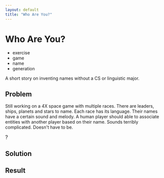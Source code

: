 ```yaml
---
layout: default
title: "Who Are You?"
---
```


# Who Are You?

* exercise
* game
* name 
* generation

A short story on inventing names without a CS or linguistic major.


## Problem
Still working on a 4X space game with multiple races. 
There are leaders, ships, planets and stars to name.
Each race has its language. 
Their names have a certain sound and melody.
A human player should able to associate entities with
another player based on their name. 
Sounds terribly complicated. Doesn't have to be.

<big>?</big>

## Solution

## Result
